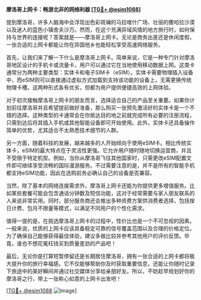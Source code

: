 **摩洛哥上网卡：畅游北非的网络利器 [[TG💪+ @esim1088](https://t.me/s/esim1088)]**

提到摩洛哥，许多人脑海中会浮现出色彩斑斓的马拉喀什广场、壮丽的撒哈拉沙漠以及迷人的蓝色小镇舍夫沙万。然而，在这个充满异域风情的地方旅行时，如何保持与世界的连接呢？答案就是——摩洛哥上网卡。无论是商务出差还是休闲度假，一张合适的上网卡都能让你在异国他乡也能轻松享受高速网络服务。

首先，让我们来了解一下什么是摩洛哥上网卡。简单来说，它是一种专门针对摩洛哥地区设计的手机卡或流量卡，用户可以通过它在当地使用移动数据上网。这类卡通常分为两种主要类型：实体卡和电子SIM卡（eSIM）。实体卡需要物理插入设备中，而eSIM则可以直接通过虚拟方式加载到支持该功能的设备上，无需更换传统物理卡槽。这两种形式各有优劣，但都为用户提供便捷高效的上网体验。

对于初次接触摩洛哥上网卡的朋友而言，选择适合自己的产品至关重要。如果你计划前往摩洛哥并且希望提前做好准备，那么购买一张预先激活好的实体卡是一个不错的选择。这种类型的卡通常会在你抵达目的地之前就完成所有必要的注册流程，只需到达后将其插入手机或其他智能设备即可开始使用。此外，实体卡还具备操作简单的优势，尤其适合不太熟悉技术细节的人群。

另一方面，随着科技的发展，越来越多的人开始倾向于使用eSIM卡。相比传统实体卡，eSIM的最大特点在于灵活性更强。它允许用户随时随地切换运营商，并且不受限于特定机型。例如，当你从摩洛哥飞往其他国家时，只需更改eSIM配置文件即可继续享受流畅的国际漫游服务。不过需要注意的是，并不是所有的智能手机都支持eSIM功能，因此在选购前务必确认自己的设备是否兼容。

当然，除了基本的网络连接需求外，摩洛哥上网卡还能为你提供更多增值服务。比如某些套餐可能会包含通话分钟数及短信功能，这对于经常需要与家人朋友联系的人来说非常实用。同时，部分服务商还会推出多种资费方案供消费者选择，包括按日计费、包月不限量等模式，以满足不同用户的个性化需求。

值得一提的是，在挑选摩洛哥上网卡的过程中，性价比也是一个不可忽视的因素。一般来说，优质的上网卡应该具备稳定可靠的信号覆盖范围以及合理的价格定位。为了确保自己能够获得最佳体验，建议多做比较并参考其他用户的评价反馈。毕竟，谁也不想花冤枉钱买到质量差劲的产品吧！

最后，无论你是打算短暂停留还是长期居住摩洛哥，拥有一张合适的上网卡都将极大提升你的旅行幸福感。它不仅能够帮助你及时获取重要信息，还能让你随时记录下旅途中的美好瞬间并通过社交媒体分享给亲朋好友。所以，不妨趁早规划好你的摩洛哥之行，带上一张称心如意的上网卡出发吧！

[[TG💪+ @esim1088](https://t.me/s/esim1088) ![Image](https://i.postimg.cc/4NQfJmqS/Snipaste-2025-05-13-00-14-12.png)]